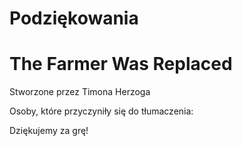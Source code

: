 # Podziękowania

# The Farmer Was Replaced

Stworzone przez Timona Herzoga

Osoby, które przyczyniły się do tłumaczenia:

Dziękujemy za grę!